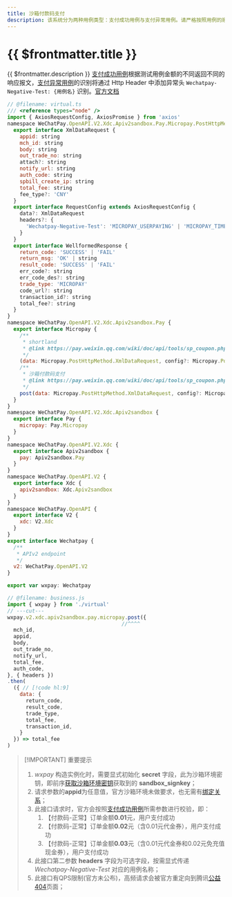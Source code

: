 ```yaml
---
title: 沙箱付款码支付
description: 该系统分为两种用例类型：支付成功用例与支付异常用例。请严格按照用例的顺序、金额执行用例，确保用例的检查点完全符合预期。
---
```


# {{ $frontmatter.title }}

{{ $frontmatter.description }} [支付成功用例](https://pay.weixin.qq.com/wiki/doc/api/download/sandbox-micropay-SUCCESS.docx)根据测试用例金额的不同返回不同的响应报文，[支付异常用例](https://pay.weixin.qq.com/wiki/doc/api/download/sandbox-micropay-ERROR.docx)的识别将通过 Http Header 中添加异常头 `Wechatpay-Negative-Test: {用例名}` 识别。[官方文档](https://pay.weixin.qq.com/wiki/doc/api/tools/sp_coupon.php?chapter=23_1&index=2)

```js twoslash
// @filename: virtual.ts
/// <reference types="node" />
import { AxiosRequestConfig, AxiosPromise } from 'axios'
namespace WeChatPay.OpenAPI.V2.Xdc.Apiv2sandbox.Pay.Micropay.PostHttpMethod {
  export interface XmlDataRequest {
    appid: string
    mch_id: string
    body: string
    out_trade_no: string
    attach?: string
    notify_url: string
    auth_code: string
    spbill_create_ip: string
    total_fee: string
    fee_type?: 'CNY'
  }
  export interface RequestConfig extends AxiosRequestConfig {
    data?: XmlDataRequest
    headers?: {
      'Wechatpay-Negative-Test': 'MICROPAY_USERPAYING' | 'MICROPAY_TIMEOUT' | 'MICROPAY_PAYERROR' | 'MICROPAY_PAY_QUERY_TIMEOUT'
    }
  }
  export interface WellformedResponse {
    return_code: 'SUCCESS' | 'FAIL'
    return_msg: 'OK' | string
    result_code: 'SUCCESS' | 'FAIL'
    err_code?: string
    err_code_des?: string
    trade_type: 'MICROPAY'
    code_url?: string
    transaction_id?: string
    total_fee?: string
  }
}
namespace WeChatPay.OpenAPI.V2.Xdc.Apiv2sandbox.Pay {
  export interface Micropay {
    /**
     * shortland
     * @link https://pay.weixin.qq.com/wiki/doc/api/tools/sp_coupon.php?chapter=23_1&index=2
     */
    (data: Micropay.PostHttpMethod.XmlDataRequest, config?: Micropay.PostHttpMethod.RequestConfig): AxiosPromise<Micropay.PostHttpMethod.WellformedResponse>
    /**
     * 沙箱付款码支付
     * @link https://pay.weixin.qq.com/wiki/doc/api/tools/sp_coupon.php?chapter=23_1&index=2
     */
    post(data: Micropay.PostHttpMethod.XmlDataRequest, config?: Micropay.PostHttpMethod.RequestConfig): AxiosPromise<Micropay.PostHttpMethod.WellformedResponse>
  }
}
namespace WeChatPay.OpenAPI.V2.Xdc.Apiv2sandbox {
  export interface Pay {
    micropay: Pay.Micropay
  }
}
namespace WeChatPay.OpenAPI.V2.Xdc {
  export interface Apiv2sandbox {
    pay: Apiv2sandbox.Pay
  }
}
namespace WeChatPay.OpenAPI.V2 {
  export interface Xdc {
    apiv2sandbox: Xdc.Apiv2sandbox
  }
}
namespace WeChatPay.OpenAPI {
  export interface V2 {
    xdc: V2.Xdc
  }
}
export interface Wechatpay {
  /**
   * APIv2 endpoint
   */
  v2: WeChatPay.OpenAPI.V2
}

export var wxpay: Wechatpay

// @filename: business.js
import { wxpay } from './virtual'
// ---cut---
wxpay.v2.xdc.apiv2sandbox.pay.micropay.post({
                                     //^^^^
  mch_id,
  appid,
  body,
  out_trade_no,
  notify_url,
  total_fee,
  auth_code,
}, { headers })
.then(
  ({ // [!code hl:9]
    data: {
      return_code,
      result_code,
      trade_type,
      total_fee,
      transaction_id,
    }
  }) => total_fee
)
```

> [!IMPORTANT] 重要提示
> 1. *wxpay* 构造实例化时，需要显式初始化 **secret** 字段，此为沙箱环境密钥，即前序[获取沙箱环境密钥](/openapi/v2/xdc/apiv2getsignkey/sign/getsignkey)获取到的 **sandbox_signkey**；
> 2. 请求参数的**appid**为任意值，官方沙箱环境未做要求，也无需有[绑定关系](https://kf.qq.com/faq/1801116VJfua1801113QVNVz.html)；
> 3. 此接口请求时，官方会按照[支付成功用例](https://pay.weixin.qq.com/wiki/doc/api/download/sandbox-micropay-SUCCESS.docx)所需参数进行校验，即：
>    1. 【付款码-正常】订单金额**0.01**元，用户支付成功
>    2. 【付款码-正常】订单金额**0.02**元（含0.01元代金券），用户支付成功
>    3. 【付款码-正常】订单金额**0.03**元（含0.01元代金券和0.02元免充值现金券），用户支付成功
> 4. 此接口第二参数 **headers** 字段为可选字段，按需显式传递 *Wechatpay-Negative-Test* 对应的用例名称；
> 5. 此接口有QPS限制(官方未公布)，高频请求会被官方重定向到腾讯[公益404](https://wx.gtimg.com/core/404.html)页面；

